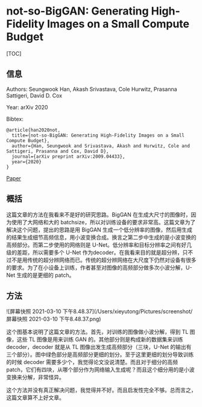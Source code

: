 # not-so-BigGAN: Generating High-Fidelity Images on a Small Compute Budget

[TOC]

## 信息

Authors: Seungwook Han, Akash Srivastava, Cole Hurwitz, Prasanna Sattigeri, David D. Cox

Year: arXiv 2020

Bibtex:

```
@article{han2020not,
  title={not-so-BigGAN: Generating High-Fidelity Images on a Small Compute Budget},
  author={Han, Seungwook and Srivastava, Akash and Hurwitz, Cole and Sattigeri, Prasanna and Cox, David D},
  journal={arXiv preprint arXiv:2009.04433},
  year={2020}
}
```

[Paper](file:///Users/xieyutong/Documents/Research/PaperReading/Papers/not-so-biggan-generating-high-fidelity-images-on-a-small-compute-budget.pdf)



## 概括

这篇文章的方法在我看来不是好的研究思路。BigGAN 在生成大尺寸的图像时，因为使用了大网络和大的 batchsize，所以对训练设备的要求非常高。这篇文章为了解决这个问题，提出的思路是用 BigGAN 生成一个低分辨率的图像，然后用生成的结果生成细节高频信息，用小波变换合成。换言之第二步中生成的是小波变换的高频部分。而第二步使用的网络则是 U-Net。低分辨率和目标分辨率之间有好几级的差距，所以需要多个 U-Net 作为decoder。在我看来目的就是超分辨，只不过不是用传统的超分辨网络而已。传统的超分辨网络在大尺度下仍然对设备有很多的要求。为了在小设备上训练，作者甚至对图像的高频部分做多次小波分解，U-Net 生成的是更细的 patch。



## 方法

![屏幕快照 2021-03-10 下午8.48.37](/Users/xieyutong/Pictures/screenshot/屏幕快照 2021-03-10 下午8.48.37.png)

这个图基本说明了这篇文章的方法。首先，对训练的图像做小波分解，得到 TL 图像，这些 TL 图像是用来训练 GAN 的。其他部分则是构成新的数据集来训练 decoder，decoder 就是从 TL 图像出发生成高频部分（三块，U-Net 的输出有三个部分）。图中绿色部分是高频部分更细的划分。至于这里更细的划分导致训练的时候 decoder 需要多少个，我觉得论文没说清楚。而且对于细分的高频 patch，它们有四块，从哪个部分作为网络输入生成呢？而且这个细分用的是小波变换来分解，非常怪异。

这个方法并没有真正解决问题，我觉得并不好。而且启发性完全不够。总而言之，这篇文章算不上好文章。